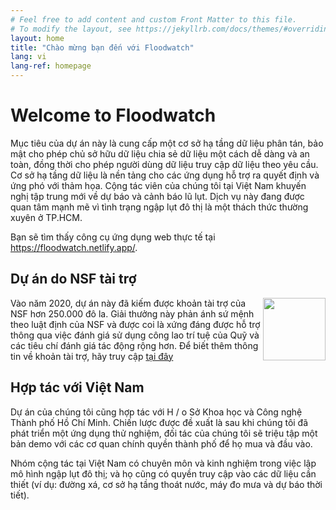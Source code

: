 ```yaml
---
# Feel free to add content and custom Front Matter to this file.
# To modify the layout, see https://jekyllrb.com/docs/themes/#overriding-theme-defaults
layout: home
title: "Chào mừng bạn đến với Floodwatch"
lang: vi
lang-ref: homepage
---
```


<h1>Welcome to Floodwatch</h1>
Mục tiêu của dự án này là cung cấp một cơ sở hạ tầng dữ liệu phân tán, bảo mật cho phép chủ sở hữu dữ liệu chia sẻ dữ liệu một cách dễ dàng và an toàn, đồng thời cho phép người dùng dữ liệu truy cập dữ liệu theo yêu cầu. Cơ sở hạ tầng dữ liệu là nền tảng cho các ứng dụng hỗ trợ ra quyết định và ứng phó với thảm họa. Cộng tác viên của chúng tôi tại Việt Nam khuyến nghị tập trung mới về dự báo và cảnh báo lũ lụt. Dịch vụ này đang được quan tâm mạnh mẽ vì tình trạng ngập lụt đô thị là một thách thức thường xuyên ở TP.HCM.

Bạn sẽ tìm thấy công cụ ứng dụng web thực tế tại https://floodwatch.netlify.app/.

<h2>Dự án do NSF tài trợ</h2>
<img src="{{ 'NSF_logo.png' }}" alt="" style="width:100px;height:100px;" align="right">
Vào năm 2020, dự án này đã kiếm được khoản tài trợ của NSF hơn 250.000 đô la. Giải thưởng này phản ánh sứ mệnh theo luật định của NSF và được coi là xứng đáng được hỗ trợ thông qua việc đánh giá sử dụng công lao trí tuệ của Quỹ và các tiêu chí đánh giá tác động rộng hơn. Để biết thêm thông tin về khoản tài trợ, hãy truy cập <a href="https://www.nsf.gov/awardsearch/showAward?AWD_ID=2026050&HistoricalAwards=false">tại đây</a>

<h2>Hợp tác với Việt Nam</h2>
Dự án của chúng tôi cũng hợp tác với H / o Sở Khoa học và Công nghệ Thành phố Hồ Chí Minh. Chiến lược được đề xuất là sau khi chúng tôi đã phát triển một ứng dụng thử nghiệm, đối tác của chúng tôi sẽ triệu tập một bản demo với các cơ quan chính quyền thành phố để họ mua và đầu vào.

Nhóm cộng tác tại Việt Nam có chuyên môn và kinh nghiệm trong việc lập mô hình ngập lụt đô thị; và họ cũng có quyền truy cập vào các dữ liệu cần thiết (ví dụ: đường xá, cơ sở hạ tầng thoát nước, máy đo mưa và dự báo thời tiết).
